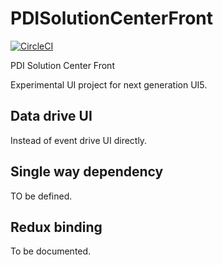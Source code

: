 # PDISolutionCenterFront

[![CircleCI](https://circleci.com/gh/Soontao/PDISolutionCenterFront.svg?style=shield)](https://circleci.com/gh/Soontao/PDISolutionCenterFront)

PDI Solution Center Front

Experimental UI project for next generation UI5.

## Data drive UI

Instead of event drive UI directly.

## Single way dependency

TO be defined.

## Redux binding

To be documented.